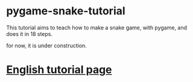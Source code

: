 # pygame-snake-tutorial

This tutorial aims to teach how to make a snake game, with pygame, and does it in 18 steps.

for now, it is under construction.

# [English tutorial page](./tutorial/english/tutorial.md)
